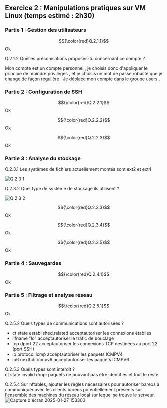 ## Exercice 2 : Manipulations pratiques sur VM Linux (temps estimé : 2h30)

### Partie 1 : Gestion des utilisateurs  

$${\color{red}Q.2.1.1}$$ Ok  

Q.2.1.2 Quelles préconisations proposes-tu concernant ce compte ?  

Mon compte est un compte personnel , je choisis donc d'appliquer le principe de moindre privilèges , et je choisis un mot de passe robuste que je change de façon régulière . Je déplace mon compte dans le groupe users . 

### Partie 2 : Configuration de SSH

$${\color{red}Q.2.2.1}$$ Ok  

$${\color{red}Q.2.2.2}$$ Ok  

$${\color{red}Q.2.2.3}$$ Ok  

### Partie 3 : Analyse du stockage  

Q.2.3.1 Les systèmes de fichiers actuellement montés sont ext2 et ext4  

![Q 2 3 1](https://github.com/user-attachments/assets/c08c1497-d042-4d6a-bc25-9a55ac27bf2c)

Q.2.3.2 Quel type de système de stockage ils utilisent ?  

![Q 2 3 2](https://github.com/user-attachments/assets/1af9535c-2e72-47db-8753-9a9cb71564b6)

$${\color{red}Q.2.3.3}$$ Ok  

$${\color{red}Q.2.3.4}$$ Ok   

$${\color{red}Q.2.3.5}$$ Ok  

### Partie 4 : Sauvegardes  

$${\color{red}Q.2.4.1}$$ Ok  

### Partie 5 : Filtrage et analyse réseau
$${\color{red}Q.2.5.1}$$ Ok  

Q.2.5.2 Quels types de communications sont autorisées ?  
 - ct state established,related acceptautoriser les connexions établies
 - iifname "lo" acceptautoriser le trafic de bouclage
 - tcp dport 22 acceptautoriser les connexions TCP destinées au port 22 (port SSH)
 - ip protocol icmp acceptautoriser les paquets ICMPV4
 - ip6 nexthdr icmpv6 acceptautoriser les paquets ICMPV6

Q.2.5.3 Quels types sont interdit ?  
ct state invalid drop: paquets ne pouvant pas être identifiés et tout le reste  

Q.2.5.4 Sur nftables, ajouter les règles nécessaires pour autoriser bareos à communiquer avec les clients bareos potentiellement présents sur l'ensemble des machines du réseau local sur lequel se trouve le serveur.  
![Capture d'écran 2025-01-27 153303](https://github.com/user-attachments/assets/8bab7955-6d77-4a00-87af-250ddb1d6078)
